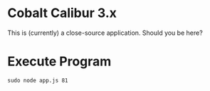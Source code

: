 Cobalt Calibur 3.x
===

This is (currently) a close-source application. Should you be here?

Execute Program
==

    sudo node app.js 81
